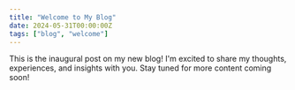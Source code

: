 ```yaml
---
title: "Welcome to My Blog"
date: 2024-05-31T00:00:00Z
tags: ["blog", "welcome"]
---
```


This is the inaugural post on my new blog! I'm excited to share my thoughts, experiences, and insights with you. Stay tuned for more content coming soon!
